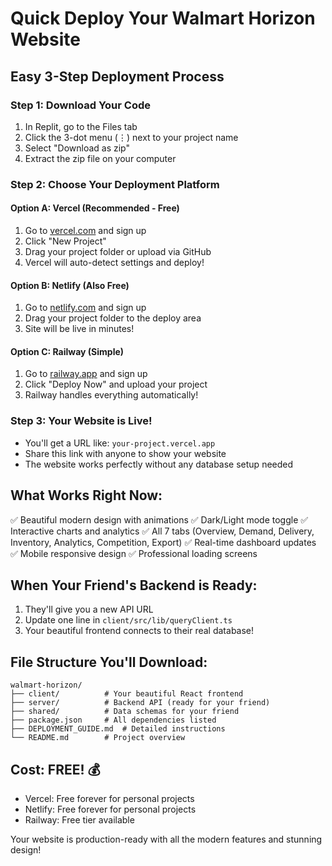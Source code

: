 # Quick Deploy Your Walmart Horizon Website

## Easy 3-Step Deployment Process

### Step 1: Download Your Code
1. In Replit, go to the Files tab
2. Click the 3-dot menu (⋮) next to your project name
3. Select "Download as zip"
4. Extract the zip file on your computer

### Step 2: Choose Your Deployment Platform

#### Option A: Vercel (Recommended - Free)
1. Go to [vercel.com](https://vercel.com) and sign up
2. Click "New Project"
3. Drag your project folder or upload via GitHub
4. Vercel will auto-detect settings and deploy!

#### Option B: Netlify (Also Free)
1. Go to [netlify.com](https://netlify.com) and sign up
2. Drag your project folder to the deploy area
3. Site will be live in minutes!

#### Option C: Railway (Simple)
1. Go to [railway.app](https://railway.app) and sign up
2. Click "Deploy Now" and upload your project
3. Railway handles everything automatically!

### Step 3: Your Website is Live!
- You'll get a URL like: `your-project.vercel.app`
- Share this link with anyone to show your website
- The website works perfectly without any database setup needed

## What Works Right Now:
✅ Beautiful modern design with animations
✅ Dark/Light mode toggle
✅ Interactive charts and analytics
✅ All 7 tabs (Overview, Demand, Delivery, Inventory, Analytics, Competition, Export)
✅ Real-time dashboard updates
✅ Mobile responsive design
✅ Professional loading screens

## When Your Friend's Backend is Ready:
1. They'll give you a new API URL
2. Update one line in `client/src/lib/queryClient.ts`
3. Your beautiful frontend connects to their real database!

## File Structure You'll Download:
```
walmart-horizon/
├── client/          # Your beautiful React frontend
├── server/          # Backend API (ready for your friend)
├── shared/          # Data schemas for your friend
├── package.json     # All dependencies listed
├── DEPLOYMENT_GUIDE.md  # Detailed instructions
└── README.md        # Project overview
```

## Cost: FREE! 💰
- Vercel: Free forever for personal projects
- Netlify: Free forever for personal projects
- Railway: Free tier available

Your website is production-ready with all the modern features and stunning design!